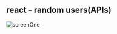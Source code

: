 <h2>react - random users(APIs)</h2>
<img src="https://github.com/sabajiVikas/react/blob/master/random-user/screenShot/screenOne.png" alt="screenOne" />
